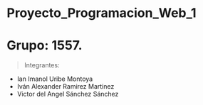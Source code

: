 # Proyecto_Programacion_Web_1

# Grupo: 1557.

> Integrantes:

* Ian Imanol Uribe Montoya 
* Iván Alexander Ramirez Martinez 
* Victor del Angel Sánchez Sánchez 
